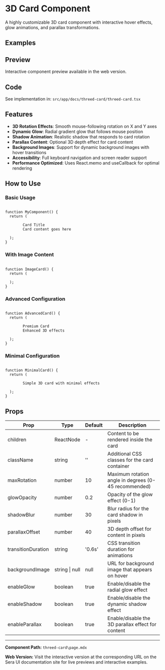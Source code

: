 # 3D Card Component

A highly customizable 3D card component with interactive hover effects, glow animations, and parallax transformations.

## Examples

## Preview

Interactive component preview available in the web version.

## Code

See implementation in: `src/app/docs/threed-card/threed-card.tsx`

## Features

- **3D Rotation Effects**: Smooth mouse-following rotation on X and Y axes
- **Dynamic Glow**: Radial gradient glow that follows mouse position
- **Shadow Animation**: Realistic shadow that responds to card rotation
- **Parallax Content**: Optional 3D depth effect for card content
- **Background Images**: Support for dynamic background images with hover transitions
- **Accessibility**: Full keyboard navigation and screen reader support
- **Performance Optimized**: Uses React.memo and useCallback for optimal rendering

## How to Use

### Basic Usage

```tsx

function MyComponent() {
  return (

        Card Title
        Card content goes here

  );
}
```

### With Image Content

```tsx

function ImageCard() {
  return (

  );
}
```

### Advanced Configuration

```tsx

function AdvancedCard() {
  return (

        Premium Card
        Enhanced 3D effects

  );
}
```

### Minimal Configuration

```tsx

function MinimalCard() {
  return (

        Simple 3D card with minimal effects

  );
}
```

## Props

| Prop | Type | Default | Description |
|------|------|---------|-------------|
| children | ReactNode | - | Content to be rendered inside the card |
| className | string | '' | Additional CSS classes for the card container |
| maxRotation | number | 10 | Maximum rotation angle in degrees (0-45 recommended) |
| glowOpacity | number | 0.2 | Opacity of the glow effect (0-1) |
| shadowBlur | number | 30 | Blur radius for the card shadow in pixels |
| parallaxOffset | number | 40 | 3D depth offset for content in pixels |
| transitionDuration | string | '0.6s' | CSS transition duration for animations |
| backgroundImage | string \| null | null | URL for background image that appears on hover |
| enableGlow | boolean | true | Enable/disable the radial glow effect |
| enableShadow | boolean | true | Enable/disable the dynamic shadow effect |
| enableParallax | boolean | true | Enable/disable the 3D parallax effect for content |

---

**Component Path:** `threed-card\page.mdx`

**Web Version:** Visit the interactive version at the corresponding URL on the Sera UI documentation site for live previews and interactive examples.
